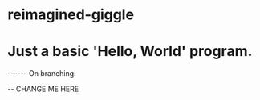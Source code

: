 # reimagined-giggle
# Just a basic 'Hello, World' program.

------ On branching:


-- CHANGE ME HERE